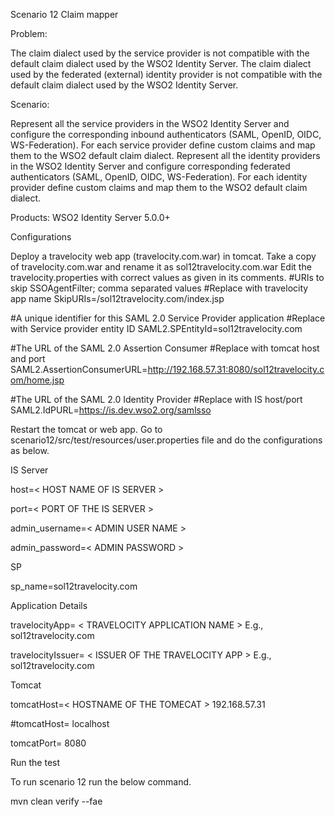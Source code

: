 Scenario 12  Claim mapper


Problem:

The claim dialect used by the service provider is not compatible with the default claim dialect used by the WSO2 Identity Server.
The claim dialect used by the federated (external) identity provider is not compatible with the default claim dialect used by the WSO2 Identity Server.


Scenario:

Represent all the service providers in the WSO2 Identity Server and configure the corresponding inbound authenticators (SAML, OpenID, OIDC, WS-Federation).
For each service provider define custom claims and map them to the WSO2 default claim dialect.
Represent all the identity providers in the WSO2 Identity Server and configure corresponding federated authenticators (SAML, OpenID, OIDC, WS-Federation).
For each identity provider define custom claims and map them to the WSO2 default claim dialect.

Products: WSO2 Identity Server 5.0.0+

Configurations

Deploy a travelocity web app (travelocity.com.war) in tomcat.
Take a copy of travelocity.com.war and rename it as sol12travelocity.com.war
Edit the travelocity.properties with correct values as given in its comments.
#URIs to skip SSOAgentFilter; comma separated values #Replace with travelocity app name SkipURIs=/sol12travelocity.com/index.jsp

#A unique identifier for this SAML 2.0 Service Provider application #Replace with Service provider entity ID SAML2.SPEntityId=sol12travelocity.com

#The URL of the SAML 2.0 Assertion Consumer #Replace with tomcat host and port SAML2.AssertionConsumerURL=http://192.168.57.31:8080/sol12travelocity.com/home.jsp

#The URL of the SAML 2.0 Identity Provider #Replace with IS host/port SAML2.IdPURL=https://is.dev.wso2.org/samlsso

Restart the tomcat or web app.
Go to scenario12/src/test/resources/user.properties file and do the configurations as below.

IS Server

host=< HOST NAME OF IS SERVER >

port=< PORT OF THE IS SERVER >

admin_username=< ADMIN USER NAME >

admin_password=< ADMIN PASSWORD >

SP

sp_name=sol12travelocity.com

Application Details

travelocityApp= < TRAVELOCITY APPLICATION NAME > E.g., sol12travelocity.com

travelocityIssuer= < ISSUER OF THE TRAVELOCITY APP > E.g., sol12travelocity.com

Tomcat

tomcatHost=< HOSTNAME OF THE TOMECAT > 192.168.57.31

#tomcatHost= localhost

tomcatPort= 8080

Run the test

To run scenario 12 run the below command.

mvn clean verify --fae



